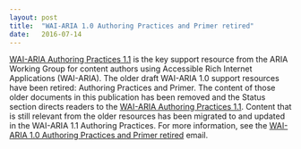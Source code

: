```yaml
---
layout: post
title:  "WAI-ARIA 1.0 Authoring Practices and Primer retired"
date:   2016-07-14
---
```

<p><a href="https://www.w3.org/TR/wai-aria-practices-1.1/">WAI-ARIA Authoring Practices 1.1</a> is the key support resource from the ARIA Working Group for content authors using Accessible Rich Internet Applications (WAI-ARIA). The older draft WAI-ARIA 1.0 support resources have been retired: Authoring Practices and Primer. The content of those older documents in this publication has been removed and the Status section directs readers to the <a href="https://www.w3.org/TR/wai-aria-practices-1.1/">WAI-ARIA Authoring Practices 1.1</a>. Content that is still relevant from the older resources has been migrated to and updated in the WAI-ARIA 1.1 Authoring Practices. For more information, see the <a href="https://lists.w3.org/Archives/Public/w3c-wai-ig/2016JulSep/0053.html">WAI-ARIA 1.0 Authoring Practices and Primer retired</a> email. </p>